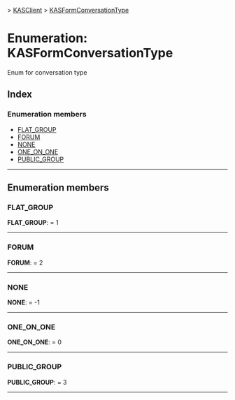 [](../README.md) > [KASClient](../modules/kasclient.md) > [KASFormConversationType](../enums/kasclient.kasformconversationtype.md)

# Enumeration: KASFormConversationType

Enum for conversation type
## Index

### Enumeration members

* [FLAT_GROUP](kasclient.kasformconversationtype.md#flat_group)
* [FORUM](kasclient.kasformconversationtype.md#forum)
* [NONE](kasclient.kasformconversationtype.md#none)
* [ONE_ON_ONE](kasclient.kasformconversationtype.md#one_on_one)
* [PUBLIC_GROUP](kasclient.kasformconversationtype.md#public_group)

---

## Enumeration members

<a id="flat_group"></a>

###  FLAT_GROUP

**FLAT_GROUP**:  = 1

___
<a id="forum"></a>

###  FORUM

**FORUM**:  = 2

___
<a id="none"></a>

###  NONE

**NONE**:  =  -1

___
<a id="one_on_one"></a>

###  ONE_ON_ONE

**ONE_ON_ONE**:  = 0

___
<a id="public_group"></a>

###  PUBLIC_GROUP

**PUBLIC_GROUP**:  = 3

___

